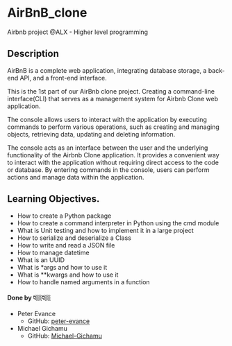 # AirBnB_clone
Airbnb  project @ALX - Higher level programming


## Description

AirBnB is a complete web application, integrating database storage, a back-end API, and a front-end interface.

This is the 1st part of our AirBnb clone project. Creating a command-line interface(CLI) that serves as a management system for Airbnb Clone web application.

The console allows users to interact with the application by executing commands to perform various operations, such as creating and managing objects, retrieving data, updating and deleting information.

The console acts as an interface between the user and the underlying functionality of the Airbnb Clone application. It provides a convenient way to interact with the application without requiring direct access to the code or database. By entering commands in the console, users can perform actions and manage data within the application.

## Learning Objectives.

* How to create a Python package
* How to create a command interpreter in Python using the cmd module
* What is Unit testing and how to implement it in a large project
* How to serialize and deserialize a Class
* How to write and read a JSON file
* How to manage datetime
* What is an UUID
* What is \*args and how to use it
* What is \*\*kwargs and how to use it
* How to handle named arguments in a function

#### Done by 👇🏼👇🏼
- Peter Evance
  - GitHub: [peter-evance](https://github.com/peter-evance)
- Michael Gichamu
  - GitHub: [Michael-Gichamu](https://github.com/Michael-Gichamu)
